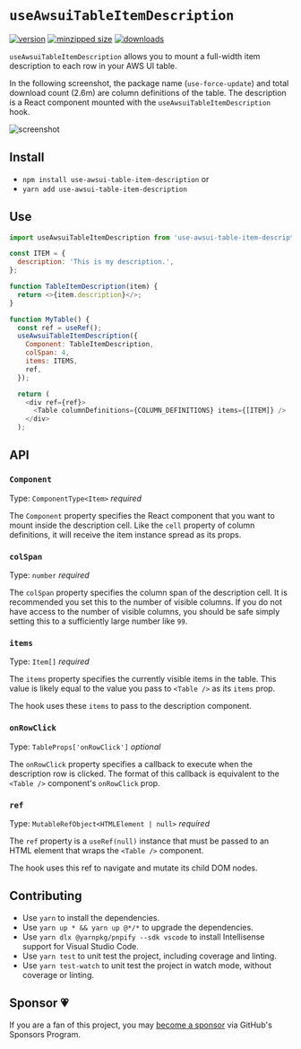 # `useAwsuiTableItemDescription`

[![version](https://img.shields.io/npm/v/use-awsui-table-item-description.svg)](https://www.npmjs.com/package/use-awsui-table-item-description)
[![minzipped size](https://img.shields.io/bundlephobia/minzip/use-awsui-table-item-description.svg)](https://www.npmjs.com/package/use-awsui-table-item-description)
[![downloads](https://img.shields.io/npm/dt/use-awsui-table-item-description.svg)](https://www.npmjs.com/package/use-awsui-table-item-description)

`useAwsuiTableItemDescription` allows you to mount a full-width item description
to each row in your AWS UI table.

In the following screenshot, the package name (`use-force-update`) and total
download count (2.6m) are column definitions of the table. The description is
a React component mounted with the `useAwsuiTableItemDescription` hook.

![screenshot](https://user-images.githubusercontent.com/343837/111864587-1d177480-891f-11eb-90a4-fb59209cb732.png)

## Install

- `npm install use-awsui-table-item-description` or
- `yarn add use-awsui-table-item-description`

## Use

```javascript
import useAwsuiTableItemDescription from 'use-awsui-table-item-description';

const ITEM = {
  description: 'This is my description.',
};

function TableItemDescription(item) {
  return <>{item.description}</>;
}

function MyTable() {
  const ref = useRef();
  useAwsuiTableItemDescription({
    Component: TableItemDescription,
    colSpan: 4,
    items: ITEMS,
    ref,
  });

  return (
    <div ref={ref}>
      <Table columnDefinitions={COLUMN_DEFINITIONS} items={[ITEM]} />
    </div>
  );
```

## API

### `Component`

Type: `ComponentType<Item>` _required_

The `Component` property specifies the React component that you want to mount
inside the description cell. Like the `cell` property of column definitions, it
will receive the item instance spread as its props.

### `colSpan`

Type: `number` _required_

The `colSpan` property specifies the column span of the description cell. It is
recommended you set this to the number of visible columns. If you do not have
access to the number of visible columns, you should be safe simply setting this
to a sufficiently large number like `99`.

### `items`

Type: `Item[]` _required_

The `items` property specifies the currently visible items in the table. This
value is likely equal to the value you pass to `<Table />` as its `items` prop.

The hook uses these `items` to pass to the description component.

### `onRowClick`

Type: `TableProps['onRowClick']` _optional_

The `onRowClick` property specifies a callback to execute when the description
row is clicked. The format of this callback is equivalent to the `<Table />`
component's `onRowClick` prop.

### `ref`

Type: `MutableRefObject<HTMLElement | null>` _required_

The `ref` property is a `useRef(null)` instance that must be passed to an HTML
element that wraps the `<Table />` component.

The hook uses this ref to navigate and mutate its child DOM nodes.

## Contributing

- Use `yarn` to install the dependencies.
- Use `yarn up * && yarn up @*/*` to upgrade the dependencies.
- Use `yarn dlx @yarnpkg/pnpify --sdk vscode` to install Intellisense support
  for Visual Studio Code.
- Use `yarn test` to unit test the project, including coverage and linting.
- Use `yarn test-watch` to unit test the project in watch mode, without coverage
  or linting.

## Sponsor 💗

If you are a fan of this project, you may
[become a sponsor](https://github.com/sponsors/CharlesStover) via GitHub's
Sponsors Program.
